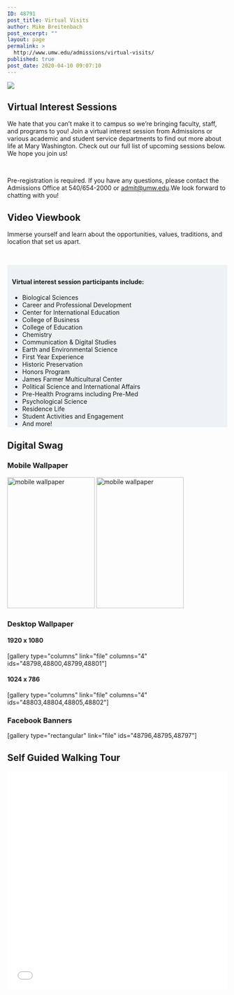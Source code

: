 ```yaml
---
ID: 48791
post_title: Virtual Visits
author: Mike Breitenbach
post_excerpt: ""
layout: page
permalink: >
  http://www.umw.edu/admissions/virtual-visits/
published: true
post_date: 2020-04-10 09:07:10
---
```

<img src="http://www.umw.edu/admissions/wp-content/uploads/sites/6/2019/06/admissions-header.jpg" />
<div class="clearfix">
<div class="one-half first">
<h2>Virtual Interest Sessions</h2>
We hate that you can’t make it to campus so we’re bringing faculty, staff, and programs to you! Join a virtual interest session from Admissions or various academic and student service departments to find out more about life at Mary Washington. Check out our full list of upcoming sessions below. We hope you join us!

<a class="button" style="color: #fff; text-decoration: none;" href="https://admissions.umw.edu/portal/webinars">Upcoming Virtual Sessions</a>

Pre-registration is required. If you have any questions, please contact the Admissions Office at 540/654-2000 or <a href="mailto:admit@umw.edu">admit@umw.edu</a>.We look forward to chatting with you!
<h2>Video Viewbook</h2>
Immerse yourself and learn about the opportunities, values, traditions, and location that set us apart.

<a class="button" style="color: #fff; text-decoration: none;">View our Video Viewbook</a>

</div>
<div class="one-half" style="background: #edf3f4; padding: .75em .75em 0 .75em;">
<h4>Virtual interest session participants include:</h4>
<ul>
 	<li>Biological Sciences</li>
 	<li>Career and Professional Development</li>
 	<li>Center for International Education</li>
 	<li>College of Business</li>
 	<li>College of Education</li>
 	<li>Chemistry</li>
 	<li>Communication &amp; Digital Studies</li>
 	<li>Earth and Environmental Science</li>
 	<li>First Year Experience</li>
 	<li>Historic Preservation</li>
 	<li>Honors Program</li>
 	<li>James Farmer Multicultural Center</li>
 	<li>Political Science and International Affairs</li>
 	<li>Pre-Health Programs including Pre-Med</li>
 	<li>Psychological Science</li>
 	<li>Residence Life</li>
 	<li>Student Activities and Engagement</li>
 	<li>And more!</li>
</ul>
</div>
</div>
<h2>Digital Swag</h2>
<h3>Mobile Wallpaper</h3>
<img class="alignnone wp-image-48807 size-medium" src="http://www.umw.edu/admissions/wp-content/uploads/sites/6/2020/04/Eagle-muted-200x300.jpg" alt="mobile wallpaper" width="200" height="300" /> <img class="alignnone wp-image-48808 size-medium" src="http://www.umw.edu/admissions/wp-content/uploads/sites/6/2020/04/Belltower1-200x300.jpg" alt="mobile wallpaper" width="200" height="300" />
<h3>Desktop Wallpaper</h3>
<h4>1920 x 1080</h4>
[gallery type="columns" link="file" columns="4" ids="48798,48800,48799,48801"]
<h4>1024 x 786</h4>
[gallery type="columns" link="file" columns="4" ids="48803,48804,48805,48802"]
<h3>Facebook Banners</h3>
[gallery type="rectangular" link="file" ids="48796,48795,48797"]
<h2>Self Guided Walking Tour</h2>
<iframe style="border: none; width: 100%; height: 500px;" src="//e.issuu.com/embed.html?backgroundColor=%23aec0d9&amp;d=self_guided_walking_tour_-_march_2020&amp;hideIssuuLogo=true&amp;hideShareButton=true&amp;u=umwpublications" allowfullscreen="allowfullscreen"></iframe>